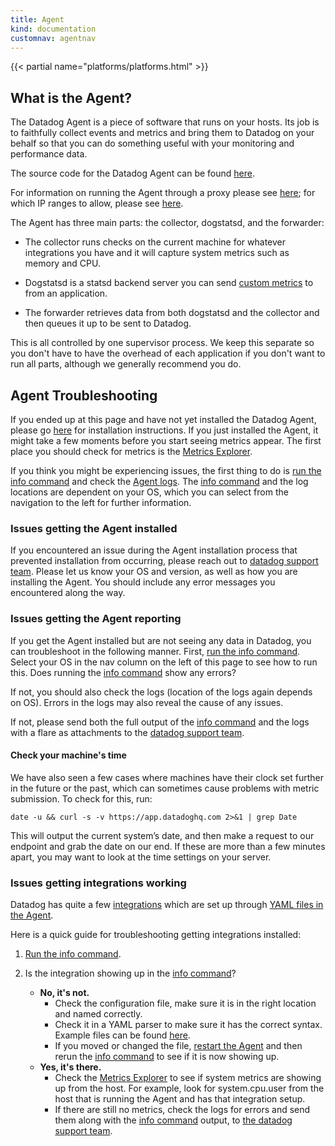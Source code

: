 ```yaml
---
title: Agent
kind: documentation
customnav: agentnav
---
```


{{< partial name="platforms/platforms.html" >}}

## What is the Agent?

The Datadog Agent is a piece of software that runs on your hosts. Its job is to faithfully collect events and metrics and bring them to Datadog on
your behalf so that you can do something useful with your monitoring and performance data.

The source code for the Datadog Agent can be found [here](https://github.com/DataDog/dd-agent).

For information on running the Agent through a proxy please see [here](https://github.com/DataDog/dd-agent/wiki/Proxy-Configuration); for which IP ranges to allow, please see [here](https://github.com/DataDog/dd-agent/wiki/Network-Traffic-and-Proxy-Configuration#open-ports).

The Agent has three main parts: the collector, dogstatsd, and the forwarder:

* The collector runs checks on the current machine for whatever integrations you have and it will capture system metrics such as memory and CPU.

* Dogstatsd is a statsd backend server you can send [custom metrics](/getting_started/custom_metrics/) to from an application.

* The forwarder retrieves data from both dogstatsd and the collector and then queues it up to be sent to Datadog.

This is all controlled by one supervisor process. We keep this separate so you don't have to have the overhead of each application if you don't want to run all parts, although we generally recommend you do.

## Agent Troubleshooting

If you ended up at this page and have not yet installed the Datadog Agent, please go [here](https://app.datadoghq.com/account/settings#agent) for installation instructions. If you just installed the Agent, it might take a few moments before you start seeing metrics appear. The first place you should check for metrics is the [Metrics Explorer](https://app.datadoghq.com/metric/explorer).

If you think you might be experiencing issues, the first thing to do is [run the info command](/agent/faq/agent-status-and-information) and check the [Agent logs](/agent/faq/log-locations). The [info command](/agent/faq/agent-status-and-information) and the log locations are dependent on your OS, which you can select from the navigation to the left for further information.


### Issues getting the Agent installed

If you encountered an issue during the Agent installation process that prevented installation from occurring, please reach out to [datadog support team](/help). Please let us know your OS and version, as well as how you are installing the Agent. You should include any error messages you encountered along the way.

### Issues getting the Agent reporting

If you get the Agent installed but are not seeing any data in Datadog, you can troubleshoot in the following manner.
First, [run the info command](/agent/faq/agent-status-and-information). Select your OS in the nav column on the left of this page to see how to run this. Does running the [info command](/agent/faq/agent-status-and-information) show any errors?

If not, you should also check the logs (location of the logs again depends on OS). Errors in the logs may also reveal the cause of any issues.

If not, please send both the full output of the [info command](/agent/faq/agent-status-and-information) and the logs with a flare as attachments to the [datadog support team](mailto:support@datadoghq.com?Subject=Agent%20issues).


#### Check your machine's time
We have also seen a few cases where machines have their clock set further in the future or the past, which can sometimes cause problems with metric submission.
To check for this, run:

```shell
date -u && curl -s -v https://app.datadoghq.com 2>&1 | grep Date
```
This will output the current system’s date, and then make a request to our endpoint and grab the date on our end.
If these are more than a few minutes apart, you may want to look at the time settings on your server.

### Issues getting integrations working

Datadog has quite a few [integrations](/integrations/) which are set up through [YAML files in the Agent](https://github.com/DataDog/dd-agent/tree/master/conf.d).

Here is a quick guide for troubleshooting getting integrations installed:

1. [Run the info command](/agent/faq/agent-status-and-information).

2. Is the integration showing up in the [info command](/agent/faq/agent-status-and-information)?

    + **No, it's not.**
        * Check the configuration file, make sure it is in the right location and named correctly.
        * Check it in a YAML parser to make sure it has the correct syntax. Example files can be found [here](https://github.com/DataDog/dd-agent/tree/master/conf.d).
        * If you moved or changed the file, [restart the Agent](/agent/faq/start-stop-restart-the-datadog-agent) and then rerun the [info command](/agent/faq/agent-status-and-information) to see if it is now showing up.
    + **Yes, it's there.**
        * Check the [Metrics Explorer](https://app.datadoghq.com/metric/explorer) to see if system metrics are showing up from the host. For example, look for system.cpu.user from the host that is running the Agent and has that integration setup.
        * If there are still no metrics, check the logs for errors and send them along with the [info command](/agent/faq/agent-status-and-information) output, to [the datadog support team](mailto:support@datadoghq.com?Subject=Agent%20issues).
